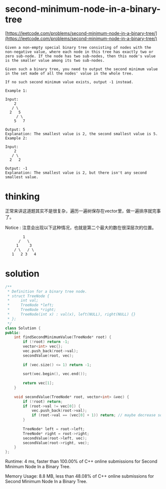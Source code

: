 # second-minimum-node-in-a-binary-tree

[https://leetcode.com/problems/second-minimum-node-in-a-binary-tree/](https://leetcode.com/problems/second-minimum-node-in-a-binary-tree/)

```
Given a non-empty special binary tree consisting of nodes with the non-negative value, where each node in this tree has exactly two or zero sub-node. If the node has two sub-nodes, then this node's value is the smaller value among its two sub-nodes.

Given such a binary tree, you need to output the second minimum value in the set made of all the nodes' value in the whole tree.

If no such second minimum value exists, output -1 instead.

Example 1:

Input: 
    2
   / \
  2   5
     / \
    5   7

Output: 5
Explanation: The smallest value is 2, the second smallest value is 5.
Example 2:

Input: 
    2
   / \
  2   2

Output: -1
Explanation: The smallest value is 2, but there isn't any second smallest value.
```

# thinking

正常来讲这道题其实不是很复杂，遍历一遍树保存在vector<int>里，做一遍排序就完事了。

Notice : 注意会出现以下这种情况，也就是第二个最大的数在很深层次的位置。

```
        1
      /   \
     1     3
    / \   / \
   1   2 3   4
```


# solution

```c++
/**
 * Definition for a binary tree node.
 * struct TreeNode {
 *     int val;
 *     TreeNode *left;
 *     TreeNode *right;
 *     TreeNode(int x) : val(x), left(NULL), right(NULL) {}
 * };
 */
class Solution {
public:
    int findSecondMinimumValue(TreeNode* root) {
        if (!root) return -1;
        vector<int> vec{};
        vec.push_back(root->val);
        secondValue(root, vec);
        
        if (vec.size() <= 1) return -1;
        
        sort(vec.begin(), vec.end());
        
        return vec[1];
    }
    
    void secondValue(TreeNode* root, vector<int> &vec) {
        if (!root) return;
        if (root->val != vec[0]) {
            vec.push_back(root->val);
            if (root->val == (vec[0] + 1)) return; // maybe decrease some function call.
        }
        
        TreeNode* left = root->left;
        TreeNode* right = root->right;
        secondValue(root->left, vec);
        secondValue(root->right, vec);
    }
};
```

Runtime: 4 ms, faster than 100.00% of C++ online submissions for Second Minimum Node In a Binary Tree.

Memory Usage: 8.8 MB, less than 48.08% of C++ online submissions for Second Minimum Node In a Binary Tree.
